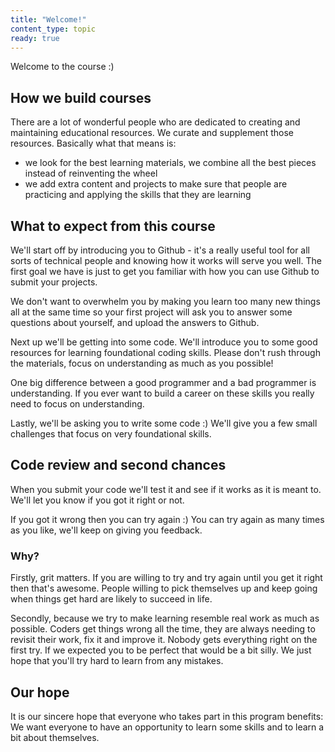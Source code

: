 ```yaml
---
title: "Welcome!"
content_type: topic
ready: true
---
```


Welcome to the course :)

## How we build courses

There are a lot of wonderful people who are dedicated to creating and maintaining educational resources. We curate and supplement those resources. Basically what that means is:

- we look for the best learning materials, we combine all the best pieces instead of reinventing the wheel
- we add extra content and projects to make sure that people are practicing and applying the skills that they are learning

## What to expect from this course

We'll start off by introducing you to Github - it's a really useful tool for all sorts of technical people and knowing how it works will serve you well. The first goal we have is just to get you familiar with how you can use Github to submit your projects.

We don't want to overwhelm you by making you learn too many new things all at the same time so your first project will ask you to answer some questions about yourself, and upload the answers to Github.

Next up we'll be getting into some code. We'll introduce you to some good resources for learning foundational coding skills. Please don't rush through the materials, focus on understanding as much as you possible!

One big difference between a good programmer and a bad programmer is understanding. If you ever want to build a career on these skills you really need to focus on understanding.

Lastly, we'll be asking you to write some code :) We'll give you a few small challenges that focus on very foundational skills.

## Code review and second chances

When you submit your code we'll test it and see if it works as it is meant to. We'll let you know if you got it right or not.

If you got it wrong then you can try again :) You can try again as many times as you like, we'll keep on giving you feedback.

### Why?

Firstly, grit matters. If you are willing to try and try again until you get it right then that's awesome. People willing to pick themselves up and keep going when things get hard are likely to succeed in life.

Secondly, because we try to make learning resemble real work as much as possible. Coders get things wrong all the time, they are always needing to revisit their work, fix it and improve it. Nobody gets everything right on the first try. If we expected you to be perfect that would be a bit silly. We just hope that you'll try hard to learn from any mistakes.

## Our hope

It is our sincere hope that everyone who takes part in this program benefits: We want everyone to have an opportunity to learn some skills and to learn a bit about themselves.
